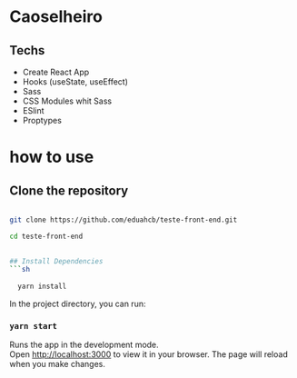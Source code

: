# Caoselheiro

## Techs
- Create React App
- Hooks (useState, useEffect)
- Sass
- CSS Modules whit Sass
- ESlint
- Proptypes

# how to use
## Clone the repository

```sh
 
git clone https://github.com/eduahcb/teste-front-end.git

cd teste-front-end
 

## Install Dependencies
```sh
   
  yarn install

```
In the project directory, you can run:

### `yarn start`

Runs the app in the development mode.\
Open [http://localhost:3000](http://localhost:3000) to view it in your browser.
The page will reload when you make changes.
